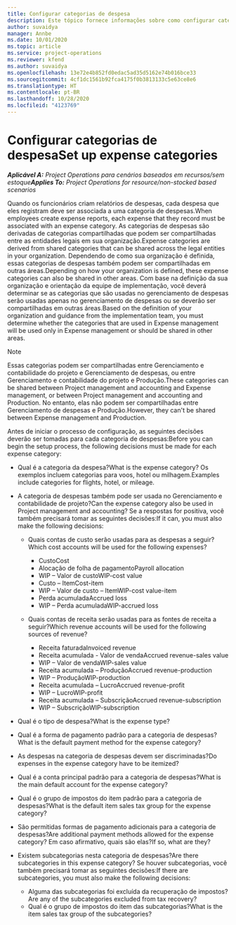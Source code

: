 ```yaml
---
title: Configurar categorias de despesa
description: Este tópico fornece informações sobre como configurar categorias de despesas e categorias compartilhadas para relatórios de despesas.
author: suvaidya
manager: Annbe
ms.date: 10/01/2020
ms.topic: article
ms.service: project-operations
ms.reviewer: kfend
ms.author: suvaidya
ms.openlocfilehash: 13e72e4b852fd0edac5ad35d5162e74b016bce33
ms.sourcegitcommit: 4cf1dc1561b92fca4175f0b3813133c5e63ce8e6
ms.translationtype: HT
ms.contentlocale: pt-BR
ms.lasthandoff: 10/28/2020
ms.locfileid: "4123769"
---
```

# <a name="set-up-expense-categories"></a><span data-ttu-id="54c8a-103">Configurar categorias de despesa</span><span class="sxs-lookup"><span data-stu-id="54c8a-103">Set up expense categories</span></span>

<span data-ttu-id="54c8a-104">_**Aplicável A:** Project Operations para cenários baseados em recursos/sem estoque_</span><span class="sxs-lookup"><span data-stu-id="54c8a-104">_**Applies To:** Project Operations for resource/non-stocked based scenarios_</span></span>

<span data-ttu-id="54c8a-105">Quando os funcionários criam relatórios de despesas, cada despesa que eles registram deve ser associada a uma categoria de despesas.</span><span class="sxs-lookup"><span data-stu-id="54c8a-105">When employees create expense reports, each expense that they record must be associated with an expense category.</span></span> <span data-ttu-id="54c8a-106">As categorias de despesas são derivadas de categorias compartilhadas que podem ser compartilhadas entre as entidades legais em sua organização.</span><span class="sxs-lookup"><span data-stu-id="54c8a-106">Expense categories are derived from shared categories that can be shared across the legal entities in your organization.</span></span> <span data-ttu-id="54c8a-107">Dependendo de como sua organização é definida, essas categorias de despesas também podem ser compartilhadas em outras áreas.</span><span class="sxs-lookup"><span data-stu-id="54c8a-107">Depending on how your organization is defined, these expense categories can also be shared in other areas.</span></span> <span data-ttu-id="54c8a-108">Com base na definição da sua organização e orientação da equipe de implementação, você deverá determinar se as categorias que são usadas no gerenciamento de despesas serão usadas apenas no gerenciamento de despesas ou se deverão ser compartilhadas em outras áreas.</span><span class="sxs-lookup"><span data-stu-id="54c8a-108">Based on the definition of your organization and guidance from the implementation team, you must determine whether the categories that are used in Expense management will be used only in Expense management or should be shared in other areas.</span></span>

> [!NOTE]
> <span data-ttu-id="54c8a-109">Essas categorias podem ser compartilhadas entre Gerenciamento e contabilidade do projeto e Gerenciamento de despesas, ou entre Gerenciamento e contabilidade do projeto e Produção.</span><span class="sxs-lookup"><span data-stu-id="54c8a-109">These categories can be shared between Project management and accounting and Expense management, or between Project management and accounting and Production.</span></span> <span data-ttu-id="54c8a-110">No entanto, elas não podem ser compartilhadas entre Gerenciamento de despesas e Produção.</span><span class="sxs-lookup"><span data-stu-id="54c8a-110">However, they can't be shared between Expense management and Production.</span></span>

<span data-ttu-id="54c8a-111">Antes de iniciar o processo de configuração, as seguintes decisões deverão ser tomadas para cada categoria de despesas:</span><span class="sxs-lookup"><span data-stu-id="54c8a-111">Before you can begin the setup process, the following decisions must be made for each expense category:</span></span>

- <span data-ttu-id="54c8a-112">Qual é a categoria da despesa?</span><span class="sxs-lookup"><span data-stu-id="54c8a-112">What is the expense category?</span></span> <span data-ttu-id="54c8a-113">Os exemplos incluem categorias para voos, hotel ou milhagem.</span><span class="sxs-lookup"><span data-stu-id="54c8a-113">Examples include categories for flights, hotel, or mileage.</span></span>
- <span data-ttu-id="54c8a-114">A categoria de despesas também pode ser usada no Gerenciamento e contabilidade de projeto?</span><span class="sxs-lookup"><span data-stu-id="54c8a-114">Can the expense category also be used in Project management and accounting?</span></span> <span data-ttu-id="54c8a-115">Se a respostas for positiva, você também precisará tomar as seguintes decisões:</span><span class="sxs-lookup"><span data-stu-id="54c8a-115">If it can, you must also make the following decisions:</span></span>

    - <span data-ttu-id="54c8a-116">Quais contas de custo serão usadas para as despesas a seguir?</span><span class="sxs-lookup"><span data-stu-id="54c8a-116">Which cost accounts will be used for the following expenses?</span></span>

        - <span data-ttu-id="54c8a-117">Custo</span><span class="sxs-lookup"><span data-stu-id="54c8a-117">Cost</span></span>
        - <span data-ttu-id="54c8a-118">Alocação de folha de pagamento</span><span class="sxs-lookup"><span data-stu-id="54c8a-118">Payroll allocation</span></span>
        - <span data-ttu-id="54c8a-119">WIP – Valor de custo</span><span class="sxs-lookup"><span data-stu-id="54c8a-119">WIP-cost value</span></span>
        - <span data-ttu-id="54c8a-120">Custo – Item</span><span class="sxs-lookup"><span data-stu-id="54c8a-120">Cost-item</span></span>
        - <span data-ttu-id="54c8a-121">WIP – Valor de custo – Item</span><span class="sxs-lookup"><span data-stu-id="54c8a-121">WIP-cost value-item</span></span>
        - <span data-ttu-id="54c8a-122">Perda acumulada</span><span class="sxs-lookup"><span data-stu-id="54c8a-122">Accrued loss</span></span>
        - <span data-ttu-id="54c8a-123">WIP – Perda acumulada</span><span class="sxs-lookup"><span data-stu-id="54c8a-123">WIP-accrued loss</span></span>

    - <span data-ttu-id="54c8a-124">Quais contas de receita serão usadas para as fontes de receita a seguir?</span><span class="sxs-lookup"><span data-stu-id="54c8a-124">Which revenue accounts will be used for the following sources of revenue?</span></span>

        - <span data-ttu-id="54c8a-125">Receita faturada</span><span class="sxs-lookup"><span data-stu-id="54c8a-125">Invoiced revenue</span></span>
        - <span data-ttu-id="54c8a-126">Receita acumulada - Valor de venda</span><span class="sxs-lookup"><span data-stu-id="54c8a-126">Accrued revenue-sales value</span></span>
        - <span data-ttu-id="54c8a-127">WIP – Valor de venda</span><span class="sxs-lookup"><span data-stu-id="54c8a-127">WIP-sales value</span></span>
        - <span data-ttu-id="54c8a-128">Receita acumulada – Produção</span><span class="sxs-lookup"><span data-stu-id="54c8a-128">Accrued revenue-production</span></span>
        - <span data-ttu-id="54c8a-129">WIP – Produção</span><span class="sxs-lookup"><span data-stu-id="54c8a-129">WIP-production</span></span>
        - <span data-ttu-id="54c8a-130">Receita acumulada – Lucro</span><span class="sxs-lookup"><span data-stu-id="54c8a-130">Accrued revenue-profit</span></span>
        - <span data-ttu-id="54c8a-131">WIP – Lucro</span><span class="sxs-lookup"><span data-stu-id="54c8a-131">WIP-profit</span></span>
        - <span data-ttu-id="54c8a-132">Receita acumulada – Subscrição</span><span class="sxs-lookup"><span data-stu-id="54c8a-132">Accrued revenue-subscription</span></span>
        - <span data-ttu-id="54c8a-133">WIP – Subscrição</span><span class="sxs-lookup"><span data-stu-id="54c8a-133">WIP-subscription</span></span>

- <span data-ttu-id="54c8a-134">Qual é o tipo de despesa?</span><span class="sxs-lookup"><span data-stu-id="54c8a-134">What is the expense type?</span></span>
- <span data-ttu-id="54c8a-135">Qual é a forma de pagamento padrão para a categoria de despesas?</span><span class="sxs-lookup"><span data-stu-id="54c8a-135">What is the default payment method for the expense category?</span></span>
- <span data-ttu-id="54c8a-136">As despesas na categoria de despesas devem ser discriminadas?</span><span class="sxs-lookup"><span data-stu-id="54c8a-136">Do expenses in the expense category have to be itemized?</span></span>
- <span data-ttu-id="54c8a-137">Qual é a conta principal padrão para a categoria de despesas?</span><span class="sxs-lookup"><span data-stu-id="54c8a-137">What is the main default account for the expense category?</span></span>
- <span data-ttu-id="54c8a-138">Qual é o grupo de impostos do item padrão para a categoria de despesas?</span><span class="sxs-lookup"><span data-stu-id="54c8a-138">What is the default item sales tax group for the expense category?</span></span>
- <span data-ttu-id="54c8a-139">São permitidas formas de pagamento adicionais para a categoria de despesas?</span><span class="sxs-lookup"><span data-stu-id="54c8a-139">Are additional payment methods allowed for the expense category?</span></span> <span data-ttu-id="54c8a-140">Em caso afirmativo, quais são elas?</span><span class="sxs-lookup"><span data-stu-id="54c8a-140">If so, what are they?</span></span>
- <span data-ttu-id="54c8a-141">Existem subcategorias nesta categoria de despesas?</span><span class="sxs-lookup"><span data-stu-id="54c8a-141">Are there subcategories in this expense category?</span></span> <span data-ttu-id="54c8a-142">Se houver subcategorias, você também precisará tomar as seguintes decisões:</span><span class="sxs-lookup"><span data-stu-id="54c8a-142">If there are subcategories, you must also make the following decisions:</span></span>

    - <span data-ttu-id="54c8a-143">Alguma das subcategorias foi excluída da recuperação de impostos?</span><span class="sxs-lookup"><span data-stu-id="54c8a-143">Are any of the subcategories excluded from tax recovery?</span></span>
    - <span data-ttu-id="54c8a-144">Qual é o grupo de impostos do item das subcategorias?</span><span class="sxs-lookup"><span data-stu-id="54c8a-144">What is the item sales tax group of the subcategories?</span></span>
